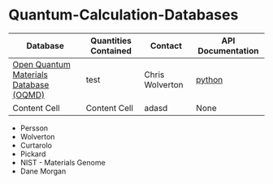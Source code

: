 # Quantum-Calculation-Databases


| Database | Quantities Contained | Contact | API Documentation | 
| ------------- | ------------- |-----------|------| 
| [Open Quantum Materials Database (OQMD)](http://oqmd.org)  | test | Chris Wolverton | [python](http://oqmd.org/static/docs/index.html)  |
| Content Cell  | Content Cell  | adasd     |None |


* Persson
* Wolverton 
* Curtarolo
* Pickard
* NIST - Materials Genome
* Dane Morgan
